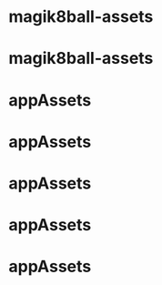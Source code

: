# magik8ball-assets
# magik8ball-assets
# appAssets
# appAssets
# appAssets
# appAssets
# appAssets
